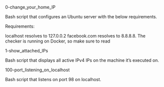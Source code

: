 0-change_your_home_IP

Bash script that configures an Ubuntu server with the below requirements.

Requirements:

localhost resolves to 127.0.0.2
facebook.com resolves to 8.8.8.8.
The checker is running on Docker, so make sure to read

1-show_attached_IPs

Bash script that displays all active IPv4 IPs on the machine it’s executed on.

100-port_listening_on_localhost

Bash script that listens on port 98 on localhost.




